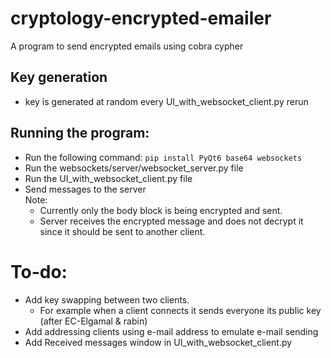 # cryptology-encrypted-emailer
A program to send encrypted emails using cobra cypher


## Key generation
* key is generated at random every UI_with_websocket_client.py rerun

## Running the program:
* Run the following command: `pip install PyQt6 base64 websockets`
* Run the websockets/server/websocket_server.py file
* Run the UI_with_websocket_client.py file
* Send messages to the server
\
Note: 
  * Currently only the body block is being encrypted and sent.
  * Server receives the encrypted message and does not decrypt it since it should be sent to another client.

# To-do:
* Add key swapping between two clients.
  * For example when a client connects it sends everyone its public key (after EC-Elgamal & rabin)
* Add addressing clients using e-mail address to emulate e-mail sending
* Add Received messages window in UI_with_websocket_client.py 